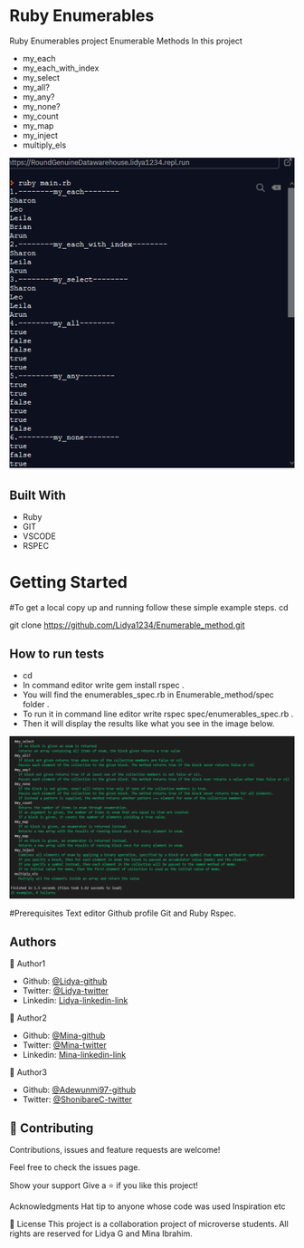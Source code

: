 # Ruby Enumerables


Ruby Enumerables project
Enumerable Methods In this project
- my_each
- my_each_with_index
- my_select
- my_all?
- my_any?
- my_none?
- my_count
- my_map
- my_inject
- multiply_els



<img src="screenshot.png" alt="Demo running screen shot">

## Built With

- Ruby
- GIT
- VSCODE
- RSPEC


<h1>Getting Started</h1>

#To get a local copy up and running follow these simple example steps.
cd 

git clone  https://github.com/Lidya1234/Enumerable_method.git


## How to run tests
- cd 
- In command editor write gem install rspec .
- You will find the enumerables_spec.rb in Enumerable_method/spec folder .
- To run it  in command line editor write  rspec spec/enumerables_spec.rb .
- Then it will display the results like what you see in the image below.

 
<img src="screenshot2.png" alt="Demo running screen shot2">

#Prerequisites
Text editor
Github profile
Git and Ruby
Rspec.


<h2>Authors</h2>

👤 Author1

- Github: [@Lidya-github ](https://github.com/Lidya1234)
- Twitter: [@Lidya-twitter](https://twitter.com/Lidya42676629)
- Linkedin: [Lidya-linkedin-link](https://www.linkedin.com/in/lidya-ghebreigziabher-4a94391aa/)

👤 Author2

- Github: [@Mina-github ](https://github.com/coldatlas)
- Twitter: [@Mina-twitter](https://twitter.com/coldyatlas)
- Linkedin: [Mina-linkedin-link](https://www.linkedin.com/in/coldyatlas/)

👤 Author3
- Github: [@Adewunmi97-github ](https://github.com/Adewunmi97)
- Twitter: [@ShonibareC-twitter](https://twitter.com/ShonibareC)

## 🤝 Contributing

 Contributions, issues and feature requests are welcome!

Feel free to check the issues page.

Show your support Give a ⭐️ if you like this project!

Acknowledgments Hat tip to anyone whose code was used Inspiration etc

📝 License This project is a collaboration project of microverse students. All rights are reserved for Lidya G and Mina Ibrahim.
